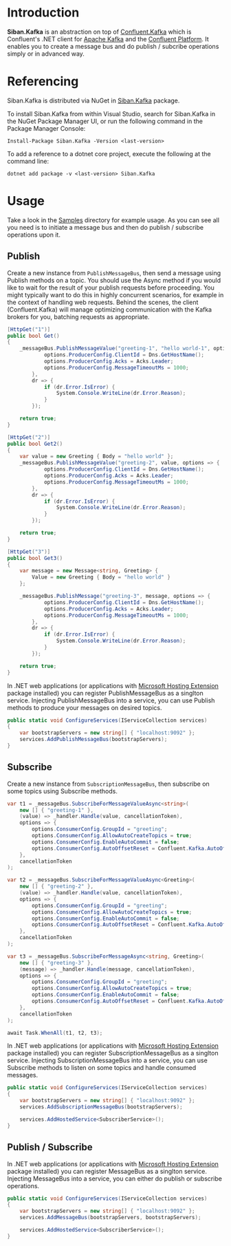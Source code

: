 # Introduction 
**Siban.Kafka** is an abstraction on top of [Confluent.Kafka](https://github.com/confluentinc/confluent-kafka-dotnet/) which is Confluent's .NET client for [Apache Kafka](kafka.apache.org) and the [Confluent Platform](https://www.confluent.io/product/). It enables you to create a message bus and do publish / subcribe operations simply or in advanced way.

# Referencing
Siban.Kafka is distributed via NuGet in [Siban.Kafka](https://www.nuget.org/packages/Siban.Kafka/) package.

To install Siban.Kafka from within Visual Studio, search for Siban.Kafka in the NuGet Package Manager UI, or run the following command in the Package Manager Console:

`Install-Package Siban.Kafka -Version <last-version>`

To add a reference to a dotnet core project, execute the following at the command line:

`dotnet add package -v <last-version> Siban.Kafka`

# Usage
Take a look in the [Samples](https://github.com/meysamda/Siban.Kafka/tree/master/docs/Samples) directory for example usage. As you can see all you need is to initiate a message bus and then do publish / subscribe operations upon it.

## Publish

Create a new instance from `PublishMessageBus`, then send a message using Publish methods on a topic. You should use the Async method if you would like to wait for the result of your publish requests before proceeding. You might typically want to do this in highly concurrent scenarios, for example in the context of handling web requests. Behind the scenes, the client (Confluent.Kafka) will manage optimizing communication with the Kafka brokers for you, batching requests as appropriate.

```c#
[HttpGet("1")]
public bool Get()
{
    _messageBus.PublishMessageValue("greeting-1", "hello world-1", options => {
            options.ProducerConfig.ClientId = Dns.GetHostName();
            options.ProducerConfig.Acks = Acks.Leader;
            options.ProducerConfig.MessageTimeoutMs = 1000;
        },
        dr => {
            if (dr.Error.IsError) {
                System.Console.WriteLine(dr.Error.Reason);
            }
        });

    return true;
}

[HttpGet("2")]
public bool Get2()
{
    var value = new Greeting { Body = "hello world" };
    _messageBus.PublishMessageValue("greeting-2", value, options => {
            options.ProducerConfig.ClientId = Dns.GetHostName();
            options.ProducerConfig.Acks = Acks.Leader;
            options.ProducerConfig.MessageTimeoutMs = 1000;
        },
        dr => {
            if (dr.Error.IsError) {
                System.Console.WriteLine(dr.Error.Reason);
            }
        });

    return true;
}

[HttpGet("3")]
public bool Get3()
{
    var message = new Message<string, Greeting> {
        Value = new Greeting { Body = "hello world" }
    };

    _messageBus.PublishMessage("greeting-3", message, options => {
            options.ProducerConfig.ClientId = Dns.GetHostName();
            options.ProducerConfig.Acks = Acks.Leader;
            options.ProducerConfig.MessageTimeoutMs = 1000;
        },
        dr => {
            if (dr.Error.IsError) {
                System.Console.WriteLine(dr.Error.Reason);
            }
        });

    return true;
}
```

In .NET web applications (or applications with [Microsoft Hosting Extension](https://www.nuget.org/packages/Microsoft.Extensions.Hosting/6.0.0-rc.2.21480.5) package installed) you can register PublishMessageBus as a singlton service. Injecting PublishMessageBus into a service, you can use Publish methods to produce your messages on desired topics.

```c#
public static void ConfigureServices(IServiceCollection services)
{            
    var bootstrapServers = new string[] { "localhost:9092" };
    services.AddPublishMessageBus(bootstrapServers);
}
```

## Subscribe

Create a new instance from `SubscriptionMessageBus`, then subscribe on some topics using Subscribe methods.

```c#
var t1 = _messageBus.SubscribeForMessageValueAsync<string>(
    new [] { "greeting-1" },
    (value) => _handler.Handle(value, cancellationToken),
    options => {
        options.ConsumerConfig.GroupId = "greeting";
        options.ConsumerConfig.AllowAutoCreateTopics = true;
        options.ConsumerConfig.EnableAutoCommit = false;
        options.ConsumerConfig.AutoOffsetReset = Confluent.Kafka.AutoOffsetReset.Latest;
    },
    cancellationToken
);

var t2 = _messageBus.SubscribeForMessageValueAsync<Greeting>(
    new [] { "greeting-2" },
    (value) => _handler.Handle(value, cancellationToken),
    options => {
        options.ConsumerConfig.GroupId = "greeting";
        options.ConsumerConfig.AllowAutoCreateTopics = true;
        options.ConsumerConfig.EnableAutoCommit = false;
        options.ConsumerConfig.AutoOffsetReset = Confluent.Kafka.AutoOffsetReset.Latest;
    },
    cancellationToken
);

var t3 = _messageBus.SubscribeForMessageAsync<string, Greeting>(
    new [] { "greeting-3" },
    (message) => _handler.Handle(message, cancellationToken),
    options => {
        options.ConsumerConfig.GroupId = "greeting";
        options.ConsumerConfig.AllowAutoCreateTopics = true;
        options.ConsumerConfig.EnableAutoCommit = false;
        options.ConsumerConfig.AutoOffsetReset = Confluent.Kafka.AutoOffsetReset.Latest;
    },
    cancellationToken
);

await Task.WhenAll(t1, t2, t3);
```

In .NET web applications (or applications with [Microsoft Hosting Extension](https://www.nuget.org/packages/Microsoft.Extensions.Hosting/6.0.0-rc.2.21480.5) package installed) you can register SubscriptionMessageBus as a singlton service. Injecting SubscriptionMessageBus into a service, you can use Subscribe methods to listen on some topics and handle consumed messages.

```c#
public static void ConfigureServices(IServiceCollection services)
{            
    var bootstrapServers = new string[] { "localhost:9092" };
    services.AddSubscriptionMessageBus(bootstrapServers);

    services.AddHostedService<SubscriberService>();
}
```

## Publish / Subscribe
In .NET web applications (or applications with [Microsoft Hosting Extension](https://www.nuget.org/packages/Microsoft.Extensions.Hosting/6.0.0-rc.2.21480.5) package installed) you can register MessageBus as a singlton service. Injecting MessageBus into a service, you can either do publish or subscribe operations.

```c#
public static void ConfigureServices(IServiceCollection services)
{            
    var bootstrapServers = new string[] { "localhost:9092" };
    services.AddMessageBus(bootstrapServers, bootstrapServers);

    services.AddHostedService<SubscriberService>();
}
```
